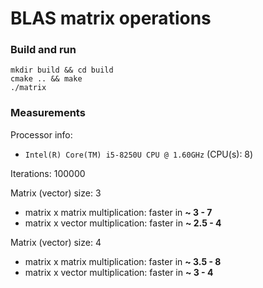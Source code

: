 # BLAS matrix operations

### Build and run

```
mkdir build && cd build
cmake .. && make
./matrix
```

### Measurements

Processor info:
- `Intel(R) Core(TM) i5-8250U CPU @ 1.60GHz` (CPU(s): 8)

Iterations: 100000

Matrix (vector) size: 3
- matrix x matrix multiplication: faster in **~ 3 - 7**
- matrix x vector multiplication: faster in **~ 2.5 - 4**

Matrix (vector) size: 4
- matrix x matrix multiplication: faster in **~ 3.5 - 8**
- matrix x vector multiplication: faster in **~ 3 - 4**
